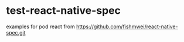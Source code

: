 # test-react-native-spec

examples for pod react from https://github.com/fishmwei/react-native-spec.git
